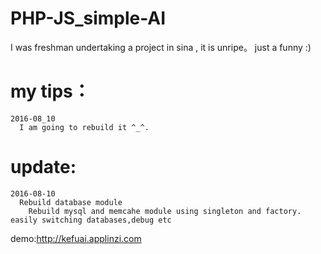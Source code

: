 # PHP-JS_simple-AI
  I was freshman undertaking a project in sina , it is unripe。 just a funny :)
  
# my tips：
    2016-08_10
      I am going to rebuild it ^_^.

# update:
    2016-08-10
      Rebuild database module
        Rebuild mysql and memcahe module using singleton and factory. easily switching databases,debug etc
  
  demo:http://kefuai.applinzi.com
